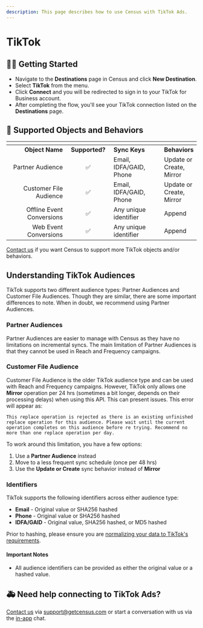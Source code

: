 ```yaml
---
description: This page describes how to use Census with TikTok Ads.
---
```


# TikTok

## 🏃‍♀️ Getting Started

* Navigate to the **Destinations** page in Census and click **New Destination**.
* Select **TikTok** from the menu.
* Click **Connect** and you will be redirected to sign in to your TikTok for Business account.
* After completing the flow, you'll see your TikTok connection listed on the **Destinations** page.

## 🔀 Supported Objects and Behaviors

<table data-header-hidden><thead><tr><th width="245" align="right"></th><th width="127" align="center"></th><th width="192"></th><th></th></tr></thead><tbody><tr><td align="right"><strong>Object Name</strong></td><td align="center"><strong>Supported?</strong></td><td><strong>Sync Keys</strong></td><td><strong>Behaviors</strong></td></tr><tr><td align="right">Partner Audience</td><td align="center">✅</td><td>Email, IDFA/GAID, Phone</td><td>Update or Create, Mirror</td></tr><tr><td align="right">Customer File Audience</td><td align="center">✅</td><td>Email, IDFA/GAID, Phone</td><td>Update or Create, Mirror</td></tr><tr><td align="right">Offline Event Conversions</td><td align="center">✅</td><td>Any unique identifier</td><td>Append</td></tr><tr><td align="right">Web Event Conversions</td><td align="center">✅</td><td>Any unique identifier</td><td>Append</td></tr></tbody></table>

[Contact us](mailto:support@getcensus.com) if you want Census to support more TikTok objects and/or behaviors.

## Understanding TikTok Audiences

TikTok supports two different audience types: Partner Audiences and Customer File Audiences. Though they are similar, there are some important differences to note. When in doubt, we recommend using Partner Audiences.

### Partner Audiences
Partner Audiences are easier to manage with Census as they have no limitations on incremental syncs. The main limitation of Partner Audiences is that they cannot be used in Reach and Frequency campaigns.

### Customer File Audience
Customer File Audience is the older TikTok audience type and can be used with Reach and Frequency campaigns. However, TikTok only allows one **Mirror** operation per 24 hrs (sometimes a bit longer, depends on their processing delays) when using this API. This can present issues. This error will appear as:

```
This replace operation is rejected as there is an existing unfinished replace operation for this audience. Please wait until the current operation completes on this audience before re trying. Recommend no more than one replace operation per day.
```

To work around this limitation, you have a few options:
1. Use a **Partner Audience** instead
2. Move to a less frequent sync schedule (once per 48 hrs)
3. Use the **Update or Create** sync behavior instead of **Mirror**

### Identifiers
TikTok supports the following identifiers across either audience type:

- **Email** - Original value or SHA256 hashed
- **Phone** - Original value or SHA256 hashed
- **IDFA/GAID** - Original value, SHA256 hashed, or MD5 hashed

Prior to hashing, please ensure you are [normalizing your data to TikTok's requirements](https://ads.tiktok.com/gateway/docs/index?identify_key=2b9b4278e47b275f36e7c39a4af4ba067d088e031d5f5fe45d381559ac89ba48&language=ENGLISH&doc_id=1701890972946433#item-link-Before%20you%20begin:~:text=Important%20notes%20for%20passing%20hashed%20values%3A).

#### Important Notes

* All audience identifiers can be provided as either the original value or a hashed value.

## 🚑 Need help connecting to TikTok Ads?

[Contact us](mailto:support@getcensus.com) via support@getcensus.com or start a conversation with us via the [in-app](https://app.getcensus.com) chat.
